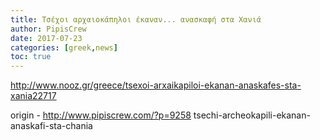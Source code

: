 ```yaml
---
title: Τσέχοι αρχαιοκάπηλοι έκαναν... ανασκαφή στα Χανιά
author: PipisCrew
date: 2017-07-23
categories: [greek,news]
toc: true
---
```


http://www.nooz.gr/greece/tsexoi-arxaikapiloi-ekanan-anaskafes-sta-xania22717

origin - http://www.pipiscrew.com/?p=9258 tsechi-archeokapili-ekanan-anaskafi-sta-chania